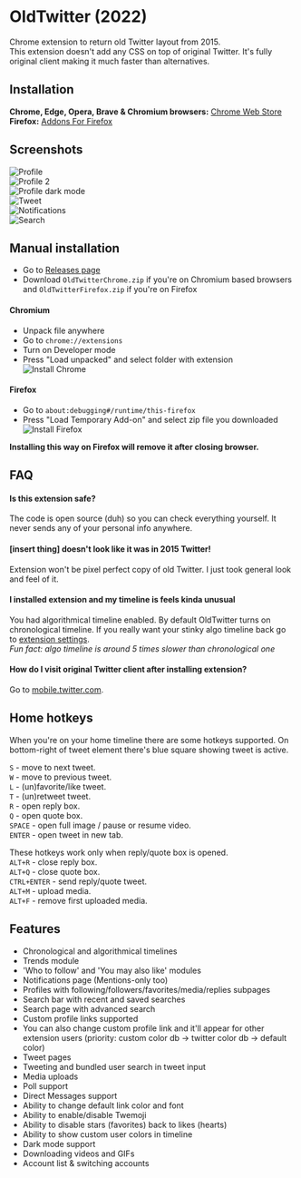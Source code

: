 # OldTwitter (2022)
Chrome extension to return old Twitter layout from 2015.  
This extension doesn't add any CSS on top of original Twitter. It's fully original client making it much faster than alternatives.  
  
## Installation
**Chrome, Edge, Opera, Brave & Chromium browsers:** [Chrome Web Store](https://chrome.google.com/webstore/detail/old-twitter-layout-2022/jgejdcdoeeabklepnkdbglgccjpdgpmf)  
**Firefox:** [Addons For Firefox](https://addons.mozilla.org/en-US/firefox/addon/old-twitter-layout-2022/)  
  
## Screenshots  
![Profile](https://lune.dimden.dev/7b17cad5cd.png)  
![Profile 2](https://lune.dimden.dev/e073d858d4.png)  
![Profile dark mode](https://lune.dimden.dev/8e7afd71fe.png)  
![Tweet](https://lune.dimden.dev/2381fb0adb.png)  
![Notifications](https://lune.dimden.dev/079d8c046c.png)  
![Search](https://lune.dimden.dev/575b9d30f1.png)  
  
## Manual installation
- Go to [Releases page](https://github.com/dimdenGD/OldTwitter/releases/)  
- Download `OldTwitterChrome.zip` if you're on Chromium based browsers and `OldTwitterFirefox.zip` if you're on Firefox  
  
#### Chromium
- Unpack file anywhere  
- Go to `chrome://extensions`  
- Turn on Developer mode  
- Press "Load unpacked" and select folder with extension  
![Install Chrome](https://lune.dimden.dev/ef1ac2f9ef.png)  

#### Firefox
- Go to `about:debugging#/runtime/this-firefox`  
- Press "Load Temporary Add-on" and select zip file you downloaded
![Install Firefox](https://lune.dimden.dev/f1bbe6dd0c.png)  
  
**Installing this way on Firefox will remove it after closing browser.**
  
## FAQ
#### Is this extension safe?
The code is open source (duh) so you can check everything yourself. It never sends any of your personal info anywhere.  

#### [insert thing] doesn't look like it was in 2015 Twitter!
Extension won't be pixel perfect copy of old Twitter. I just took general look and feel of it.

#### I installed extension and my timeline is feels kinda unusual
You had algorithmical timeline enabled. By default OldTwitter turns on chronological timeline. If you really want your stinky algo timeline back go to [extension settings](https://twitter.com/old/settings).  
*Fun fact: algo timeline is around 5 times slower than chronological one*  

#### How do I visit original Twitter client after installing extension?
Go to [mobile.twitter.com](https://mobile.twitter.com).

## Home hotkeys
When you're on your home timeline there are some hotkeys supported. On bottom-right of tweet element there's blue square showing tweet is active.  
  
`S` - move to next tweet.  
`W` - move to previous tweet.  
`L` - (un)favorite/like tweet.  
`T` - (un)retweet tweet.  
`R` - open reply box.  
`Q` - open quote box.  
`SPACE` - open full image / pause or resume video.  
`ENTER` - open tweet in new tab.  
  
These hotkeys work only when reply/quote box is opened.  
`ALT+R` - close reply box.  
`ALT+Q` - close quote box.  
`CTRL+ENTER` - send reply/quote tweet.  
`ALT+M` - upload media.  
`ALT+F` - remove first uploaded media.   

## Features
- Chronological and algorithmical timelines
- Trends module
- 'Who to follow' and 'You may also like' modules
- Notifications page (Mentions-only too)
- Profiles with following/followers/favorites/media/replies subpages
- Search bar with recent and saved searches
- Search page with advanced search
- Custom profile links supported
- You can also change custom profile link and it'll appear for other extension users (priority: custom color db -> twitter color db -> default color)
- Tweet pages
- Tweeting and bundled user search in tweet input
- Media uploads
- Poll support
- Direct Messages support
- Ability to change default link color and font
- Ability to enable/disable Twemoji
- Ability to disable stars (favorites) back to likes (hearts)
- Ability to show custom user colors in timeline
- Dark mode support
- Downloading videos and GIFs
- Account list & switching accounts